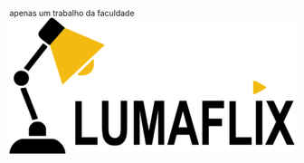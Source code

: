apenas um trabalho da faculdade
![preview](https://raw.githubusercontent.com/AlexandreHilario/Lumaflix/main/images/lumaflix2-logo.png)
